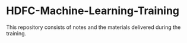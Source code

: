 # HDFC-Machine-Learning-Training
This repository consists of notes and the materials delivered during the training.
